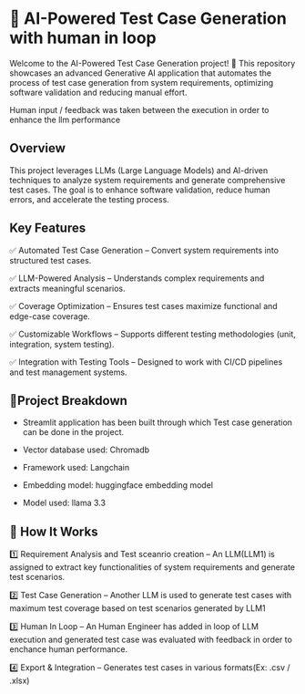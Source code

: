 <h1>📝 AI-Powered Test Case Generation with human in loop</h1>

Welcome to the AI-Powered Test Case Generation project! 🚀 This repository showcases an advanced Generative AI application that automates the process of test case generation from system requirements, optimizing software validation and reducing manual effort.

Human input / feedback was taken between the execution in order to enhance the llm performance

<h2>Overview</h2>
This project leverages LLMs (Large Language Models) and AI-driven techniques to analyze system requirements and generate comprehensive test cases. The goal is to enhance software validation, reduce human errors, and accelerate the testing process.

<h2>Key Features</h2>

✅ Automated Test Case Generation – Convert system requirements into structured test cases.

✅ LLM-Powered Analysis – Understands complex requirements and extracts meaningful scenarios.

✅ Coverage Optimization – Ensures test cases maximize functional and edge-case coverage.

✅ Customizable Workflows – Supports different testing methodologies (unit, integration, system testing).

✅ Integration with Testing Tools – Designed to work with CI/CD pipelines and test management systems.

<h2>📂Project Breakdown</h2>

- Streamlit application has been built through which Test case generation can be done in the project.

- Vector database used: Chromadb

- Framework used: Langchain

- Embedding model: huggingface embedding model

- Model used: llama 3.3

<h2>🚀 How It Works</h2>

1️⃣ Requirement Analysis and Test sceanrio creation – An LLM(LLM1) is assigned to extract key functionalities of system requirements and generate test scenarios.

2️⃣ Test Case Generation – Another LLM is used to generate test cases with maximum test coverage based on test scenarios generated by LLM1

3️⃣ Human In Loop – An Human Engineer has added in loop of LLM execution and generated test case was evaluated with feedback in order to enchance human performance.

4️⃣ Export & Integration – Generates test cases in various formats(Ex: .csv / .xlsx)

<br />

<!--
 ```diff
- text in red
+ text in green
! text in orange
# text in gray
@@ text in purple (and bold)@@
```
--!>

